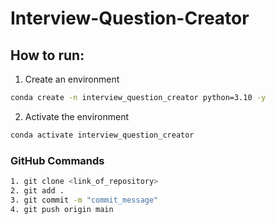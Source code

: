 # Interview-Question-Creator


## How to run:
1. Create an environment
```bash
conda create -n interview_question_creator python=3.10 -y
```

2. Activate the environment
```bash
conda activate interview_question_creator
```

### GitHub Commands

```bash
1. git clone <link_of_repository>
2. git add .
3. git commit -m "commit_message"
4. git push origin main
```